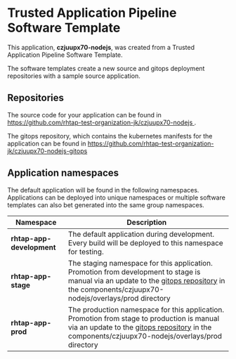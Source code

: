 # Trusted Application Pipeline Software Template

This application, **czjuupx70-nodejs**, was created from a Trusted Application Pipeline Software Template.

The software templates create a new source and gitops deployment repositories with a sample source application. 

## Repositories

The source code for your application can be found in [https://github.com/rhtap-test-organization-jk/czjuupx70-nodejs ](https://github.com/rhtap-test-organization-jk/czjuupx70-nodejs ).
 
The gitops repository, which contains the kubernetes manifests for the application can be found in 
[https://github.com/rhtap-test-organization-jk/czjuupx70-nodejs-gitops ](https://github.com/rhtap-test-organization-jk/czjuupx70-nodejs-gitops ) 

## Application namespaces 

The default application will be found in the following namespaces. Applications can be deployed into unique namespaces or multiple software templates can also bet generated into the same group namespaces.  

|  Namespace   |  Description   |  
| -------- | -------- |   
| **rhtap-app-development** | The default application during development. Every build will be deployed to this namespace for testing. | 
| **rhtap-app-stage** | The staging namespace for this application. Promotion from development to stage is manual via an update to the [gitops repository](https://github.com/rhtap-test-organization-jk/czjuupx70-nodejs-gitops ) in the components/czjuupx70-nodejs/overlays/prod directory |  
| **rhtap-app-prod** | The production namespace for this application. Promotion from stage to production is manual via an update to the [gitops repository](https://github.com/rhtap-test-organization-jk/czjuupx70-nodejs-gitops ) in the components/czjuupx70-nodejs/overlays/prod directory | 